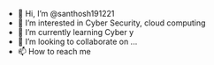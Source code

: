 - 👋 Hi, I’m @santhosh191221
- 👀 I’m interested in Cyber Security, cloud computing
- 🌱 I’m currently learning Cyber y
- 💞️ I’m looking to collaborate on ...
- 📫 How to reach me 

<!---
santhosh191221/santhosh191221 is a ✨ special ✨ repository because its `README.md` (this file) appears on your GitHub profile.
You can click the Preview link to take a look at your changes.
--->
